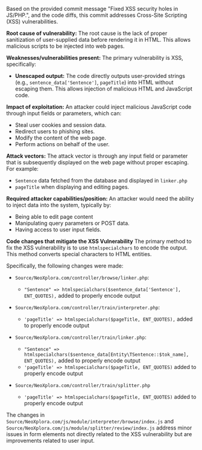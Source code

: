 Based on the provided commit message "Fixed XSS security holes in JS/PHP.", and the code diffs, this commit addresses Cross-Site Scripting (XSS) vulnerabilities.

**Root cause of vulnerability:**
The root cause is the lack of proper sanitization of user-supplied data before rendering it in HTML. This allows malicious scripts to be injected into web pages.

**Weaknesses/vulnerabilities present:**
The primary vulnerability is XSS, specifically:
*   **Unescaped output:** The code directly outputs user-provided strings (e.g., `sentence_data['Sentence']`, `pageTitle`) into HTML without escaping them. This allows injection of malicious HTML and JavaScript code.

**Impact of exploitation:**
An attacker could inject malicious JavaScript code through input fields or parameters, which can:
*   Steal user cookies and session data.
*   Redirect users to phishing sites.
*   Modify the content of the web page.
*   Perform actions on behalf of the user.

**Attack vectors:**
The attack vector is through any input field or parameter that is subsequently displayed on the web page without proper escaping. For example:
*   `Sentence` data fetched from the database and displayed in `linker.php`
*   `pageTitle` when displaying and editing pages.

**Required attacker capabilities/position:**
An attacker would need the ability to inject data into the system, typically by:
*   Being able to edit page content
*   Manipulating query parameters or POST data.
*   Having access to user input fields.

**Code changes that mitigate the XSS Vulnerability**
The primary method to fix the XSS vulnerability is to use `htmlspecialchars` to encode the output.  This method converts special characters to HTML entities.

Specifically, the following changes were made:

*   `Source/NeoXplora.com/controller/browse/linker.php`:
    *   `"Sentence" => htmlspecialchars($sentence_data['Sentence'], ENT_QUOTES),` added to properly encode output

*   `Source/NeoXplora.com/controller/train/interpreter.php`:
    *    `'pageTitle' => htmlspecialchars($pageTitle, ENT_QUOTES),` added to properly encode output

*  `Source/NeoXplora.com/controller/train/linker.php`:
    *  `"Sentence" => htmlspecialchars($sentence_data[Entity\TSentence::$tok_name], ENT_QUOTES),` added to properly encode output
    *  `'pageTitle' => htmlspecialchars($pageTitle, ENT_QUOTES)` added to properly encode output

*   `Source/NeoXplora.com/controller/train/splitter.php`
    *   `'pageTitle' => htmlspecialchars($pageTitle, ENT_QUOTES)` added to properly encode output

The changes in `Source/NeoXplora.com/js/module/interpreter/browse/index.js` and `Source/NeoXplora.com/js/module/splitter/review/index.js` address minor issues in form elements not directly related to the XSS vulnerability but are improvements related to user input.